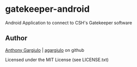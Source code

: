gatekeeper-android
==================

Android Application to connect to CSH's Gatekeeper software

Author
------
[Anthony Gargiulo](https://www.agargiulo.com) | [agargiulo](https://github.com/agargiulo) on github


Licensed under the MIT License (see LICENSE.txt)
